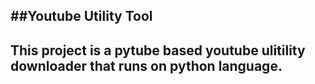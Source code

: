 ##Youtube Utility Tool
----------------------
This project is a pytube based youtube ulitility downloader that runs on python language.
----------------------
